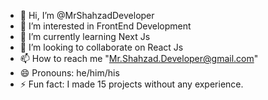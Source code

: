 - 👋 Hi, I’m @MrShahzadDeveloper
- 👀 I’m interested in FrontEnd Development
- 🌱 I’m currently learning Next Js
- 💞️ I’m looking to collaborate on React Js
- 📫 How to reach me "Mr.Shahzad.Developer@gmail.com"
- 😄 Pronouns: he/him/his
- ⚡ Fun fact: I made 15 projects without any experience.
<!---
MrShahzadDeveloper/MrShahzadDeveloper is a ✨ special ✨ repository because its `README.md` (this file) appears on your GitHub profile.
You can click the Preview link to take a look at your changes.
--->
